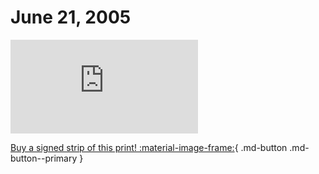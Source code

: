 # June 21, 2005

![](https://www.achewood.com/comic.php?date=06212005)

[Buy a signed strip of this print! :material-image-frame:](https://achewood-holiday-pop-up.myshopify.com/products/strip#06212005){ .md-button .md-button--primary }
